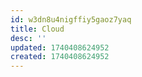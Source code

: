 ```yaml
---
id: w3dn8u4nigffiy5gaoz7yaq
title: Cloud
desc: ''
updated: 1740408624952
created: 1740408624952
---
```

